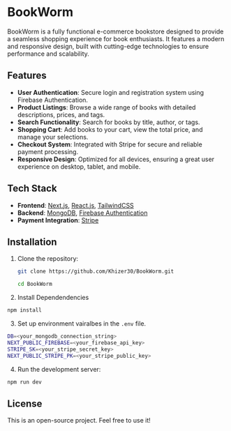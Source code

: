 # BookWorm

BookWorm is a fully functional e-commerce bookstore designed to provide a seamless shopping experience for book enthusiasts. It features a modern and responsive design, built with cutting-edge
technologies to ensure performance and scalability.

## Features

- **User Authentication**: Secure login and registration system using Firebase Authentication.
- **Product Listings**: Browse a wide range of books with detailed descriptions, prices, and tags.
- **Search Functionality**: Search for books by title, author, or tags.
- **Shopping Cart**: Add books to your cart, view the total price, and manage your selections.
- **Checkout System**: Integrated with Stripe for secure and reliable payment processing.
- **Responsive Design**: Optimized for all devices, ensuring a great user experience on desktop, tablet, and mobile.

## Tech Stack

- **Frontend**: [Next.js](https://nextjs.org), [React.js](https://reactjs.org), [TailwindCSS](https://tailwindcss.com)
- **Backend**: [MongoDB](https://www.mongodb.com), [Firebase Authentication](https://firebase.google.com/products/auth)
- **Payment Integration**: [Stripe](https://stripe.com)

## Installation

1. Clone the repository:
   ```bash
   git clone https://github.com/Khizer30/BookWorm.git
   ```
    ```bash
   cd BookWorm
   ```

2. Install Dependendencies

```bash
npm install
```

3. Set up environment vairalbes in the `.env` file.

```bash
DB=<your_mongodb_connection_string>
NEXT_PUBLIC_FIREBASE=<your_firebase_api_key>
STRIPE_SK=<your_stripe_secret_key>
NEXT_PUBLIC_STRIPE_PK=<your_stripe_public_key>
```

4. Run the development server:

```bash
npm run dev
```

## License

This is an open-source project. Feel free to use it!
